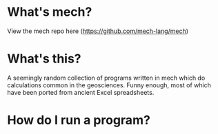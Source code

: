 # What's mech?
View the mech repo here (https://github.com/mech-lang/mech)

# What's this?
A seemingly random collection of programs written in mech which do calculations common in the geosciences. Funny enough, most of which have been ported from ancient Excel spreadsheets.

# How do I run a program?
```mech run <program.mec>

